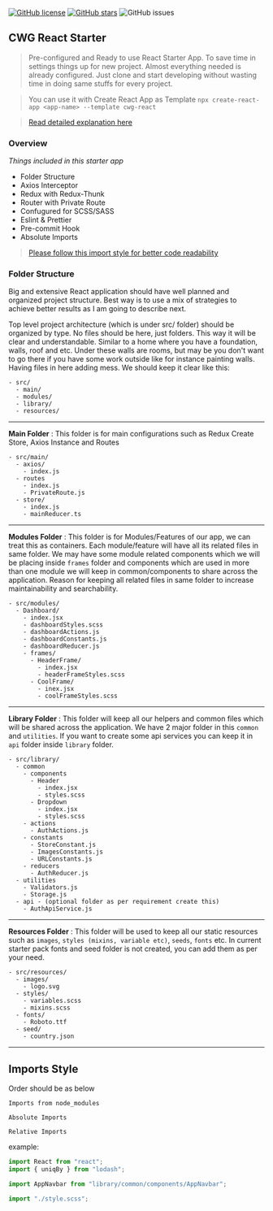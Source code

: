 [![GitHub license](https://img.shields.io/github/license/gkhan205/cwg-react-starter?color=rgb%2868%2C%20204%2C%2017%29)](https://github.com/gkhan205/cwg-react-starter/blob/master/LICENSE)
[![GitHub stars](https://img.shields.io/github/stars/gkhan205/cwg-react-starter?color=rgb%252868%252C%2520204%252C%252017%2529)](https://github.com/gkhan205/cwg-react-starter/stargazers)
![GitHub issues](https://img.shields.io/github/issues-raw/gkhan205/cwg-react-starter?color=rgb%2868%2C%20204%2C%2017%29)

## CWG React Starter

> Pre-configured and Ready to use React Starter App. To save time in settings things up for new project. Almost everything needed is already configured. Just clone and start developing without wasting time in doing same stuffs for every project.

> You can use it with Create React App as Template
> `npx create-react-app <app-name> --template cwg-react`

> [Read detailed explanation here](https://codewithghazi.com/best-scalable-react-app-structure-2020/)

### Overview

_Things included in this starter app_

- Folder Structure
- Axios Interceptor
- Redux with Redux-Thunk
- Router with Private Route
- Confugured for SCSS/SASS
- Eslint & Prettier
- Pre-commit Hook
- Absolute Imports

> [Please follow this import style for better code readability](#Imports-style)

### Folder Structure

Big and extensive React application should have well planned and organized project structure. Best way is to use a mix of strategies to achieve better results as I am going to describe next.

Top level project architecture (which is under src/ folder) should be organized by type. No files should be here, just folders. This way it will be clear and understandable. Similar to a home where you have a foundation, walls, roof and etc. Under these walls are rooms, but may be you don't want to go there if you have some work outside like for instance painting walls. Having files in here adding mess. We should keep it clear like this:

```
- src/
  - main/
  - modules/
  - library/
  - resources/
```

---

**Main Folder** : This folder is for main configurations such as Redux Create Store, Axios Instance and Routes

```
- src/main/
  - axios/
    - index.js
  - routes
    - index.js
    - PrivateRoute.js
  - store/
    - index.js
    - mainReducer.ts
```

---

**Modules Folder** : This folder is for Modules/Features of our app, we can treat this as containers. Each module/feature will have all its related files in same folder. We may have some module related components which we will be placing inside `frames` folder and components which are used in more than one module we will keep in common/components to share across the application. Reason for keeping all related files in same folder to increase maintainability and searchability.

```
- src/modules/
  - Dashboard/
    - index.jsx
    - dashboardStyles.scss
    - dashboardActions.js
    - dashboardConstants.js
    - dashboardReducer.js
    - frames/
      - HeaderFrame/
        - index.jsx
        - headerFrameStyles.scss
      - CoolFrame/
        - inex.jsx
        - coolFrameStyles.scss
```

---

**Library Folder** : This folder will keep all our helpers and common files which will be shared across the application. We have 2 major folder in this `common` and `utilities`. If you want to create some api services you can keep it in `api` folder inside `library` folder.

```
- src/library/
  - common
    - components
      - Header
        - index.jsx
        - styles.scss
      - Dropdown
        - index.jsx
        - styles.scss
    - actions
      - AuthActions.js
    - constants
      - StoreConstant.js
      - ImagesConstants.js
      - URLConstants.js
    - reducers
      - AuthReducer.js
  - utilities
    - Validators.js
    - Storage.js
  - api - (optional folder as per requirement create this)
    - AuthApiService.js
```

---

**Resources Folder** : This folder will be used to keep all our static resources such as `images`, `styles (mixins, variable etc)`, `seeds`, `fonts` etc. In current starter pack fonts and seed folder is not created, you can add them as per your need.

```
- src/resources/
  - images/
    - logo.svg
  - styles/
    - variables.scss
    - mixins.scss
  - fonts/
    - Roboto.ttf
  - seed/
    - country.json
```

---

## Imports Style

Order should be as below

```
Imports from node_modules

Absolute Imports

Relative Imports
```

example:

```jsx
import React from "react";
import { uniqBy } from "lodash";

import AppNavbar from "library/common/components/AppNavbar";

import "./style.scss";
```
